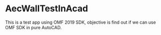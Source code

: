# AecWallTestInAcad
This is a test app using OMF 2019 SDK, objective is find out if we can use OMF SDK in pure AutoCAD.
